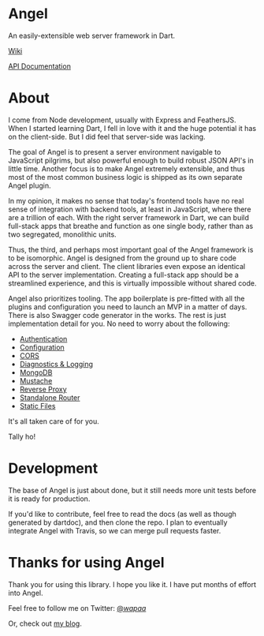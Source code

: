 # Angel
An easily-extensible web server framework in Dart.

[Wiki](https://github.com/angel-dart/angel/wiki)

[API Documentation](http://www.dartdocs.org/documentation/angel_framework/latest)

# About

I come from Node development, usually with Express and FeathersJS. When I started learning
Dart, I fell in love with it and the huge potential it has on the client-side. But I did
feel that server-side was lacking.

The goal of Angel is to present a server environment navigable to JavaScript pilgrims,
but also powerful enough to build robust JSON API's in little time. Another focus is to
make Angel extremely extensible, and thus most of the most common business logic is
shipped as its own separate Angel plugin.

In my opinion, it makes no sense that today's frontend tools have no real sense of
integration with backend tools, at least in JavaScript, where there are a trillion
of each. With the right server framework in Dart, we can build full-stack apps that
breathe and function as one single body, rather than as two segregated, monolithic units.

Thus, the third, and perhaps most important goal of the Angel framework is to be isomorphic. Angel is designed from the ground up to share code across the server and client. The client libraries even expose an identical API to the server implementation. Creating a full-stack app should be a streamlined experience, and this is virtually impossible without shared code.

Angel also prioritizes tooling. The app boilerplate is pre-fitted with all the plugins and configuration you need to launch an MVP in a matter of days. There is also Swagger code generator in the works. The rest is just implementation detail for you. No need to worry about the following:

* [Authentication](https://github.com/angel-dart/auth)
* [Configuration](https://github.com/angel-dart/configuration)
* [CORS](https://github.com/angel-dart/cors)
* [Diagnostics & Logging](https://github.com/angel-dart/diagnostics)
* [MongoDB](https://github.com/angel-dart/mongo)
* [Mustache](https://github.com/angel-dart/mustache)
* [Reverse Proxy](https://github.com/angel-dart/proxy)
* [Standalone Router](https://github.com/angel-dart/route)
* [Static Files](https://github.com/angel-dart/static)

It's all taken care of for you.

Tally ho!

# Development
The base of Angel is just about done, but it still needs more
unit tests before it is ready for production.

If you'd like to contribute, feel free to read the docs (as well
as though generated by dartdoc), and then clone the repo. I plan to eventually
integrate Angel with Travis, so we can merge pull requests faster.

# Thanks for using Angel

Thank you for using this library. I hope you like it. I have put months of effort
into Angel.

Feel free to follow me on Twitter:
[@_wapaa_](http://twitter.com/_wapaa_)

Or, check out [my blog](http://blog.thosakwe.com).
